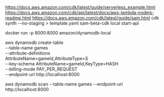 https://docs.aws.amazon.com/cdk/latest/guide/serverless_example.html
https://docs.aws.amazon.com/cdk/api/latest/docs/aws-lambda-nodejs-readme.html
https://docs.aws.amazon.com/cdk/latest/guide/sam.html
cdk synth --no-staging > template.yaml
sam-beta-cdk local start-api

docker run -p 8000:8000 amazon/dynamodb-local

aws dynamodb create-table \
    --table-name games \
    --attribute-definitions \
        AttributeName=gameId,AttributeType=S \
    --key-schema AttributeName=gameId,KeyType=HASH \
    --billing-mode PAY_PER_REQUEST \
    --endpoint-url http://localhost:8000

aws dynamodb scan --table-name games --endpoint-url http://localhost:8000

